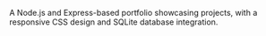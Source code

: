 A Node.js and Express-based portfolio showcasing projects, with a responsive CSS design and SQLite database integration.
